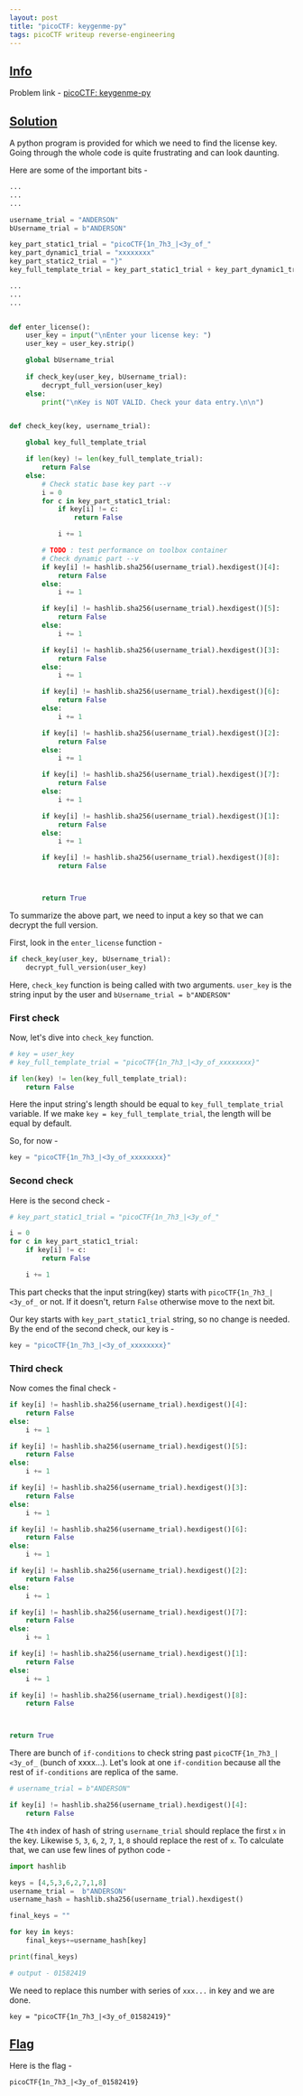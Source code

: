 ```yaml
---
layout: post
title: "picoCTF: keygenme-py"
tags: picoCTF writeup reverse-engineering
---
```


## [Info](#info)

Problem link - [picoCTF: keygenme-py](https://play.picoctf.org/practice/challenge/121)

## [Solution](#solution)

A python program is provided for which we need to find the license key. Going through the whole code is quite frustrating and can look daunting. 

Here are some of the important bits - 
```python
...
...
...

username_trial = "ANDERSON"
bUsername_trial = b"ANDERSON"

key_part_static1_trial = "picoCTF{1n_7h3_|<3y_of_"
key_part_dynamic1_trial = "xxxxxxxx"
key_part_static2_trial = "}"
key_full_template_trial = key_part_static1_trial + key_part_dynamic1_trial + key_part_static2_trial

...
...
...


def enter_license():
    user_key = input("\nEnter your license key: ")
    user_key = user_key.strip()

    global bUsername_trial
    
    if check_key(user_key, bUsername_trial):
        decrypt_full_version(user_key)
    else:
        print("\nKey is NOT VALID. Check your data entry.\n\n")


def check_key(key, username_trial):

    global key_full_template_trial

    if len(key) != len(key_full_template_trial):
        return False
    else:
        # Check static base key part --v
        i = 0
        for c in key_part_static1_trial:
            if key[i] != c:
                return False

            i += 1

        # TODO : test performance on toolbox container
        # Check dynamic part --v
        if key[i] != hashlib.sha256(username_trial).hexdigest()[4]:
            return False
        else:
            i += 1

        if key[i] != hashlib.sha256(username_trial).hexdigest()[5]:
            return False
        else:
            i += 1

        if key[i] != hashlib.sha256(username_trial).hexdigest()[3]:
            return False
        else:
            i += 1

        if key[i] != hashlib.sha256(username_trial).hexdigest()[6]:
            return False
        else:
            i += 1

        if key[i] != hashlib.sha256(username_trial).hexdigest()[2]:
            return False
        else:
            i += 1

        if key[i] != hashlib.sha256(username_trial).hexdigest()[7]:
            return False
        else:
            i += 1

        if key[i] != hashlib.sha256(username_trial).hexdigest()[1]:
            return False
        else:
            i += 1

        if key[i] != hashlib.sha256(username_trial).hexdigest()[8]:
            return False



        return True

```

To summarize the above part, we need to input a key so that we can decrypt the full version. 

First, look in the `enter_license` function -

```python
if check_key(user_key, bUsername_trial):
	decrypt_full_version(user_key)
```
Here, `check_key` function is being called with two arguments. `user_key` is the string input by the user and `bUsername_trial = b"ANDERSON"`

### First check

Now, let's dive into `check_key` function.
```python
# key = user_key
# key_full_template_trial = "picoCTF{1n_7h3_|<3y_of_xxxxxxxx}"

if len(key) != len(key_full_template_trial):
	return False
```

Here the input string's length should be equal to `key_full_template_trial` variable. If we make `key = key_full_template_trial`, the length will be equal by default.

So, for now - 
```python
key = "picoCTF{1n_7h3_|<3y_of_xxxxxxxx}"
```

### Second check

Here is the second check - 

```py
# key_part_static1_trial = "picoCTF{1n_7h3_|<3y_of_"

i = 0
for c in key_part_static1_trial:
    if key[i] != c:
        return False

    i += 1
```

This part checks that the input string(key) starts with `picoCTF{1n_7h3_|<3y_of_` or not. If it doesn't, return `False` otherwise move to the next bit.

Our key starts with `key_part_static1_trial` string, so no change is needed. By the end of the second check, our key is - 
```python
key = "picoCTF{1n_7h3_|<3y_of_xxxxxxxx}"
```

### Third check

Now comes the final check - 

```python
if key[i] != hashlib.sha256(username_trial).hexdigest()[4]:
    return False
else:
    i += 1

if key[i] != hashlib.sha256(username_trial).hexdigest()[5]:
    return False
else:
    i += 1

if key[i] != hashlib.sha256(username_trial).hexdigest()[3]:
    return False
else:
    i += 1

if key[i] != hashlib.sha256(username_trial).hexdigest()[6]:
    return False
else:
    i += 1

if key[i] != hashlib.sha256(username_trial).hexdigest()[2]:
    return False
else:
    i += 1

if key[i] != hashlib.sha256(username_trial).hexdigest()[7]:
    return False
else:
    i += 1

if key[i] != hashlib.sha256(username_trial).hexdigest()[1]:
    return False
else:
    i += 1

if key[i] != hashlib.sha256(username_trial).hexdigest()[8]:
    return False



return True
```

There are bunch of `if-conditions` to check string past `picoCTF{1n_7h3_|<3y_of_` (bunch of xxxx...). Let's look at one `if-condition` because all the rest of `if-conditions` are replica of the same.

```python
# username_trial = b"ANDERSON"

if key[i] != hashlib.sha256(username_trial).hexdigest()[4]:
    return False
```

The `4th` index of hash of string `username_trial` should replace the first `x` in the key. Likewise `5`, `3`, `6`, `2`, `7`, `1`, `8` should replace the rest of `x`. To calculate that, we can use few lines of python code - 

```python
import hashlib

keys = [4,5,3,6,2,7,1,8]
username_trial =  b"ANDERSON"
username_hash = hashlib.sha256(username_trial).hexdigest()

final_keys = ""

for key in keys:
	final_keys+=username_hash[key]

print(final_keys)

# output - 01582419
```

We need to replace this number with series of `xxx...` in key and we are done. 
```
key = "picoCTF{1n_7h3_|<3y_of_01582419}"
```


## [Flag](#flag)

Here is the flag - 
```
picoCTF{1n_7h3_|<3y_of_01582419}
```
